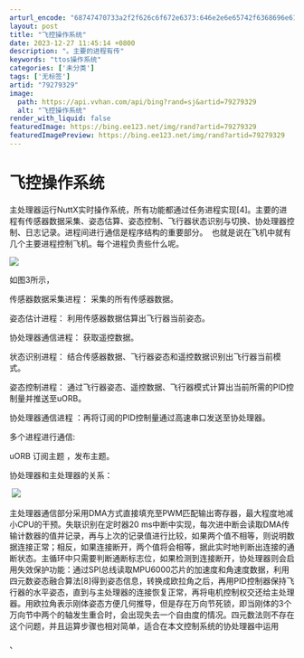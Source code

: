 ```yaml
---
arturl_encode: "68747470733a2f2f626c6f672e6373:646e2e6e65742f6368696e617a68616e677a686f6e67313233:2f61727469636c652f64657461696c732f3739323739333239"
layout: post
title: "飞控操作系统"
date: 2023-12-27 11:45:14 +0800
description: "。主要的进程有传"
keywords: "ttos操作系统"
categories: ['未分类']
tags: ['无标签']
artid: "79279329"
image:
  path: https://api.vvhan.com/api/bing?rand=sj&artid=79279329
  alt: "飞控操作系统"
render_with_liquid: false
featuredImage: https://bing.ee123.net/img/rand?artid=79279329
featuredImagePreview: https://bing.ee123.net/img/rand?artid=79279329
---
```


# 飞控操作系统

主处理器运行NuttX实时操作系统，所有功能都通过任务进程实现[4]。主要的进程有传感器数据采集、姿态估算、姿态控制、飞行器状态识别与切换、协处理器控制、日志记录。进程间进行通信是程序结构的重要部分。  也就是说在飞机中就有几个主要进程控制飞机。每个进程负责些什么呢。

![](https://i-blog.csdnimg.cn/blog_migrate/b48479f666a4b52c357d421aa7db6b43.png)

如图3所示，

传感器数据采集进程：
采集的所有传感器数据。

姿态估计进程： 利用传感器数据估算出飞行器当前姿态。

协处理器通信进程： 获取遥控数据。

状态识别进程： 结合传感器数据、飞行器姿态和遥控数据识别出飞行器当前模式。

姿态控制进程： 通过飞行器姿态、遥控数据、飞行器模式计算出当前所需的PID控制量并推送至uORB。

协处理器通信进程 ：再将订阅的PID控制量通过高速串口发送至协处理器。

多个进程进行通信:

uORB
订阅主题 ，发布主题。

协处理器和主处理器的关系：

![]()
![](https://i-blog.csdnimg.cn/blog_migrate/b81bb96ce35adab2ff21c2301a52f9f7.png)

主处理器通信部分采用DMA方式直接填充至PWM匹配输出寄存器，最大程度地减小CPU的干预。失联识别在定时器20 ms中断中实现，每次进中断会读取DMA传输计数器的值并记录，再与上次的记录值进行比较，如果两个值不相等，则说明数据连接正常；相反，如果连接断开，两个值将会相等，据此实时地判断出连接的通断状态。主循环中只需要判断通断标志位，如果检测到连接断开，协处理器则会启用失效保护功能：通过SPI总线读取MPU6000芯片的加速度和角速度数据，利用四元数姿态融合算法[8]得到姿态信息，转换成欧拉角之后，再用PID控制器保持飞行器的水平姿态，直到与主处理器的连接恢复正常，再将电机控制权交还给主处理器。用欧拉角表示刚体姿态方便几何推导，但是存在万向节死锁，即当刚体的3个万向节中两个的轴发生重合时，会出现失去一个自由度的情况。四元数法则不存在这个问题，并且运算步骤也相对简单，适合在本文控制系统的协处理器中运用

、